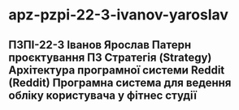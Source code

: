 # apz-pzpi-22-3-ivanov-yaroslav
ПЗПІ-22-3
Іванов Ярослав
Патерн проєктування ПЗ Стратегія (Strategy)
Архітектура програмної системи Reddit (Reddit)
Програмна система для ведення обліку користувача у фітнес студії
---

